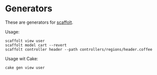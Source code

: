 # Generators

These are generators for [scaffolt](https://github.com/paulmillr/scaffolt).

Usage:

```
scaffolt view user
scaffolt model cart --revert
scaffolt controller header --path controllers/regions/header.coffee
```

Usage wit Cake:

```
cake gen view user
```